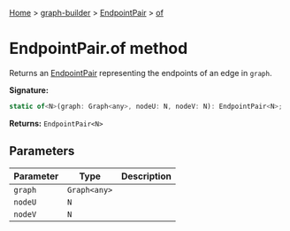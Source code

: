 [Home](./index) &gt; [graph-builder](./graph-builder.md) &gt; [EndpointPair](./graph-builder.endpointpair.md) &gt; [of](./graph-builder.endpointpair.of.md)

# EndpointPair.of method

Returns an [EndpointPair](./graph-builder.endpointpair.md) representing the endpoints of an edge in `graph`<!-- -->.

**Signature:**
```javascript
static of<N>(graph: Graph<any>, nodeU: N, nodeV: N): EndpointPair<N>;
```
**Returns:** `EndpointPair<N>`

## Parameters

|  Parameter | Type | Description |
|  --- | --- | --- |
|  `graph` | `Graph<any>` |  |
|  `nodeU` | `N` |  |
|  `nodeV` | `N` |  |

